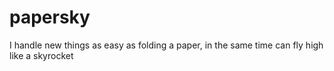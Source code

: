 # papersky
I handle new things as easy as folding a paper, in the same time can fly high like a skyrocket
